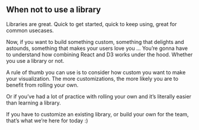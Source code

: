 
## When not to use a library

Libraries are great. Quick to get started, quick to keep using, great
for common usecases.

Now, if you want to build something custom, something that delights and
astounds, something that makes your users love you … You’re gonna have
to understand how combining React and D3 works under the hood. Whether
you use a library or not.

A rule of thumb you can use is to consider how custom you want to make
your visualization. The more customizations, the more likely you are to
benefit from rolling your own.

Or if you’ve had a lot of practice with rolling your own and it’s
literally easier than learning a library.

If you have to customize an existing library, or build your own for the
team, that’s what we’re here for today
:)
